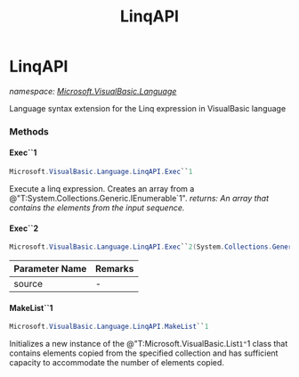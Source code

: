 ﻿---
title: LinqAPI
---

# LinqAPI
_namespace: [Microsoft.VisualBasic.Language](N-Microsoft.VisualBasic.Language.html)_

Language syntax extension for the Linq expression in VisualBasic language

### Methods

#### Exec``1
```csharp
Microsoft.VisualBasic.Language.LinqAPI.Exec``1
```
Execute a linq expression. Creates an array from a @"T:System.Collections.Generic.IEnumerable`1".
_returns: An array that contains the elements from the input sequence._

#### Exec``2
```csharp
Microsoft.VisualBasic.Language.LinqAPI.Exec``2(System.Collections.Generic.IEnumerable{``0})
```


|Parameter Name|Remarks|
|--------------|-------|
|source|-|


#### MakeList``1
```csharp
Microsoft.VisualBasic.Language.LinqAPI.MakeList``1
```
Initializes a new instance of the @"T:Microsoft.VisualBasic.List`1"`1 class that
 contains elements copied from the specified collection and has sufficient capacity
 to accommodate the number of elements copied.




